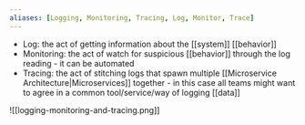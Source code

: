 ```yaml
---
aliases: [Logging, Monitoring, Tracing, Log, Monitor, Trace]
---
```


- Log: the act of getting information about the [[system]] [[behavior]]
- Monitoring: the act of watch for suspicious [[behavior]] through the log reading - it can be automated
- Tracing: the act of stitching logs that spawn multiple [[Microservice Architecture|Microservices]] together - in this case all teams might want to agree in a common tool/service/way of logging [[data]]

![[logging-monitoring-and-tracing.png]]